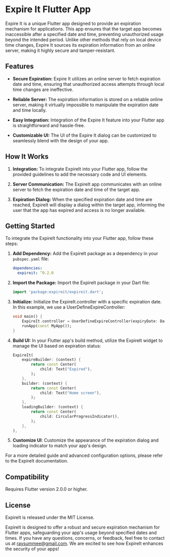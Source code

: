 # Expire It Flutter App

Expire It is a unique Flutter app designed to provide an expiration mechanism for applications. This app ensures that the target app becomes inaccessible after a specified date and time, preventing unauthorized usage beyond the intended period. Unlike other methods that rely on local device time changes, Expire It sources its expiration information from an online server, making it highly secure and tamper-resistant.

## Features

- **Secure Expiration:** Expire It utilizes an online server to fetch expiration date and time, ensuring that unauthorized access attempts through local time changes are ineffective.

- **Reliable Server:** The expiration information is stored on a reliable online server, making it virtually impossible to manipulate the expiration date and time locally.

- **Easy Integration:** Integration of the Expire It feature into your Flutter app is straightforward and hassle-free.

- **Customizable UI:** The UI of the Expire It dialog can be customized to seamlessly blend with the design of your app.

## How It Works

1. **Integration:** To integrate ExpireIt into your Flutter app, follow the provided guidelines to add the necessary code and UI elements.

2. **Server Communication:** The ExpireIt app communicates with an online server to fetch the expiration date and time of the target app.

3. **Expiration Dialog:** When the specified expiration date and time are reached, ExpireIt will display a dialog within the target app, informing the user that the app has expired and access is no longer available.

## Getting Started

To integrate the ExpireIt functionality into your Flutter app, follow these steps:

1. **Add Dependency:** Add the ExpireIt package as a dependency in your `pubspec.yaml` file:

   ```yaml
   dependencies:
     expireit: ^0.2.0
   ```

2. **Import the Package:** Import the ExpireIt package in your Dart file:

    ```dart
    import 'package:expireit/expireit.dart';
    ```

3. **Initialize:** Initialize the ExpireIt.controller with a specific expiration date. In this example, we use a UserDefineExpireController:

    ```dart
    void main() {
        ExpireIt.controller = UserDefineExpireController(expiryDate: DateTime(2023));
        runApp(const MyApp());
    }
    ```

4. **Build UI:** In your Flutter app's build method, utilize the ExpireIt widget to manage the UI based on expiration status:

    ```dart
    ExpireIt(
        expireBuilder: (context) {
            return const Center(
                child: Text("Expired"),
            );
        },
        builder: (context) {
            return const Center(
                child: Text("Home screen"),
            );
        },
        loadingBuilder: (context) {
            return const Center(
                child: CircularProgressIndicator(),
            );
        },
    ),
    ```
5. **Customize UI**: Customize the appearance of the expiration dialog and loading indicator to match your app's design.

For a more detailed guide and advanced configuration options, please refer to the ExpireIt documentation.

## Compatibility

Requires Flutter version 2.0.0 or higher.

## License

ExpireIt is released under the MIT License.

ExpireIt is designed to offer a robust and secure expiration mechanism for Flutter apps, safeguarding your app's usage beyond specified dates and times. If you have any questions, concerns, or feedback, feel free to contact us at raysummee@gmail.com. We are excited to see how ExpireIt enhances the security of your apps!